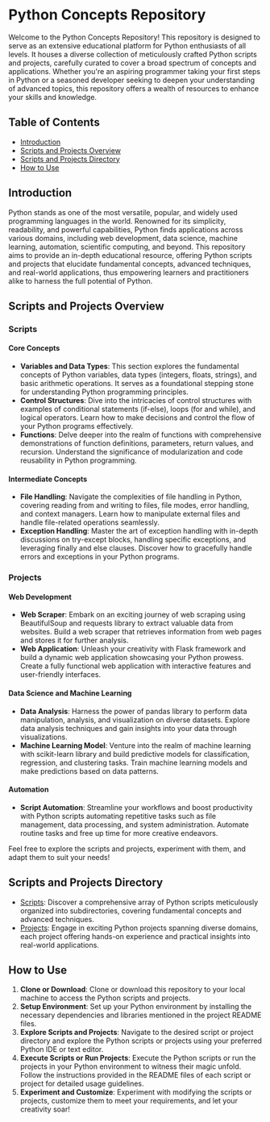 # Python Concepts Repository

Welcome to the Python Concepts Repository! This repository is designed to serve as an extensive educational platform for Python enthusiasts of all levels. It houses a diverse collection of meticulously crafted Python scripts and projects, carefully curated to cover a broad spectrum of concepts and applications. Whether you're an aspiring programmer taking your first steps in Python or a seasoned developer seeking to deepen your understanding of advanced topics, this repository offers a wealth of resources to enhance your skills and knowledge.

## Table of Contents

- [Introduction](#introduction)
- [Scripts and Projects Overview](#scripts-and-projects-overview)
- [Scripts and Projects Directory](#scripts-and-projects-directory)
- [How to Use](#how-to-use)

## Introduction

Python stands as one of the most versatile, popular, and widely used programming languages in the world. Renowned for its simplicity, readability, and powerful capabilities, Python finds applications across various domains, including web development, data science, machine learning, automation, scientific computing, and beyond. This repository aims to provide an in-depth educational resource, offering Python scripts and projects that elucidate fundamental concepts, advanced techniques, and real-world applications, thus empowering learners and practitioners alike to harness the full potential of Python.

## Scripts and Projects Overview

### Scripts

#### Core Concepts

- **Variables and Data Types**: This section explores the fundamental concepts of Python variables, data types (integers, floats, strings), and basic arithmetic operations. It serves as a foundational stepping stone for understanding Python programming principles.
- **Control Structures**: Dive into the intricacies of control structures with examples of conditional statements (if-else), loops (for and while), and logical operators. Learn how to make decisions and control the flow of your Python programs effectively.
- **Functions**: Delve deeper into the realm of functions with comprehensive demonstrations of function definitions, parameters, return values, and recursion. Understand the significance of modularization and code reusability in Python programming.

#### Intermediate Concepts

- **File Handling**: Navigate the complexities of file handling in Python, covering reading from and writing to files, file modes, error handling, and context managers. Learn how to manipulate external files and handle file-related operations seamlessly.
- **Exception Handling**: Master the art of exception handling with in-depth discussions on try-except blocks, handling specific exceptions, and leveraging finally and else clauses. Discover how to gracefully handle errors and exceptions in your Python programs.

### Projects

#### Web Development

- **Web Scraper**: Embark on an exciting journey of web scraping using BeautifulSoup and requests library to extract valuable data from websites. Build a web scraper that retrieves information from web pages and stores it for further analysis.
- **Web Application**: Unleash your creativity with Flask framework and build a dynamic web application showcasing your Python prowess. Create a fully functional web application with interactive features and user-friendly interfaces.

#### Data Science and Machine Learning

- **Data Analysis**: Harness the power of pandas library to perform data manipulation, analysis, and visualization on diverse datasets. Explore data analysis techniques and gain insights into your data through visualizations.
- **Machine Learning Model**: Venture into the realm of machine learning with scikit-learn library and build predictive models for classification, regression, and clustering tasks. Train machine learning models and make predictions based on data patterns.

#### Automation

- **Script Automation**: Streamline your workflows and boost productivity with Python scripts automating repetitive tasks such as file management, data processing, and system administration. Automate routine tasks and free up time for more creative endeavors.

Feel free to explore the scripts and projects, experiment with them, and adapt them to suit your needs!

## Scripts and Projects Directory

- [Scripts](https://github.com/kaushikpatil2911/Python-Projects-and-Scripts/tree/master/Python%20Scripts): Discover a comprehensive array of Python scripts meticulously organized into subdirectories, covering fundamental concepts and advanced techniques.
- [Projects](https://github.com/kaushikpatil2911/Python-Projects-and-Scripts/tree/master/Python%20Projects): Engage in exciting Python projects spanning diverse domains, each project offering hands-on experience and practical insights into real-world applications.

## How to Use

1. **Clone or Download**: Clone or download this repository to your local machine to access the Python scripts and projects.
2. **Setup Environment**: Set up your Python environment by installing the necessary dependencies and libraries mentioned in the project README files.
3. **Explore Scripts and Projects**: Navigate to the desired script or project directory and explore the Python scripts or projects using your preferred Python IDE or text editor.
4. **Execute Scripts or Run Projects**: Execute the Python scripts or run the projects in your Python environment to witness their magic unfold. Follow the instructions provided in the README files of each script or project for detailed usage guidelines.
5. **Experiment and Customize**: Experiment with modifying the scripts or projects, customize them to meet your requirements, and let your creativity soar!
